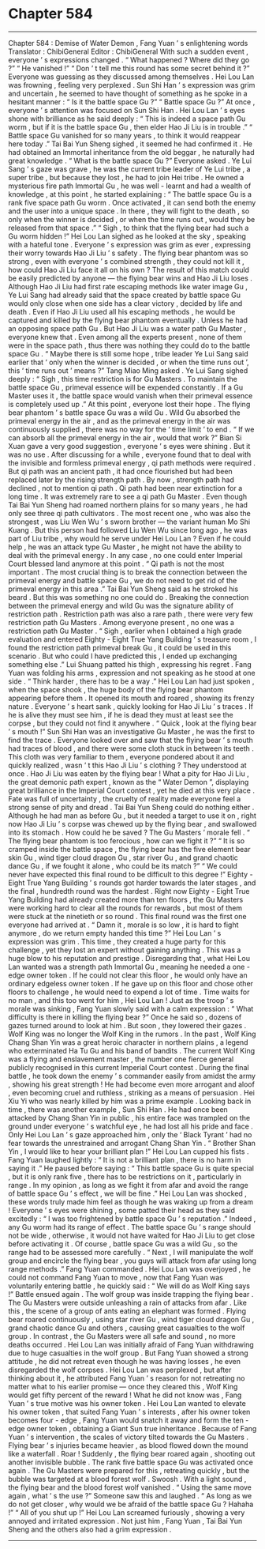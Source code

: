 
# Chapter 584


---

Chapter 584 : Demise of Water Demon , Fang Yuan ’ s enlightening words
Translator : ChibiGeneral Editor : ChibiGeneral
With such a sudden event , everyone ’ s expressions changed .
“ What happened ? Where did they go ?”
“ He vanished !”
“ Don ’ t tell me this round has some secret behind it ?”
Everyone was guessing as they discussed among themselves .
Hei Lou Lan was frowning , feeling very perplexed .
Sun Shi Han ’ s expression was grim and uncertain , he seemed to have thought of something as he spoke in a hesitant manner : “ Is it the battle space Gu ?”
“ Battle space Gu ?” At once , everyone ’ s attention was focused on Sun Shi Han .
Hei Lou Lan ’ s eyes shone with brilliance as he said deeply : “ This is indeed a space path Gu worm , but if it is the battle space Gu , then elder Hao Ji Liu is in trouble .”
“ Battle space Gu vanished for so many years , to think it would reappear here today .” Tai Bai Yun Sheng sighed , it seemed he had confirmed it .
He had obtained an Immortal inheritance from the old beggar , he naturally had great knowledge .
“ What is the battle space Gu ?” Everyone asked .
Ye Lui Sang ’ s gaze was grave , he was the current tribe leader of Ye Lui tribe , a super tribe , but because they lost , he had to join Hei tribe .
He owned a mysterious fire path Immortal Gu , he was well - learnt and had a wealth of knowledge , at this point , he started explaining : “ The battle space Gu is a rank five space path Gu worm . Once activated , it can send both the enemy and the user into a unique space . In there , they will fight to the death , so only when the winner is decided , or when the time runs out , would they be released from that space .”
“ Sigh , to think that the flying bear had such a Gu worm hidden !” Hei Lou Lan sighed as he looked at the sky , speaking with a hateful tone .
Everyone ’ s expression was grim as ever , expressing their worry towards Hao Ji Liu ’ s safety .
The flying bear phantom was so strong , even with everyone ’ s combined strength , they could not kill it , how could Hao Ji Liu face it all on his own ?
The result of this match could be easily predicted by anyone — the flying bear wins and Hao Ji Liu loses .
Although Hao Ji Liu had first rate escaping methods like water image Gu , Ye Lui Sang had already said that the space created by battle space Gu would only close when one side has a clear victory , decided by life and death .
Even if Hao Ji Liu used all his escaping methods , he would be captured and killed by the flying bear phantom eventually .
Unless he had an opposing space path Gu .
But Hao Ji Liu was a water path Gu Master , everyone knew that .
Even among all the experts present , none of them were in the space path , thus there was nothing they could do to the battle space Gu .
“ Maybe there is still some hope , tribe leader Ye Lui Sang said earlier that ‘ only when the winner is decided , or when the time runs out ’, this ‘ time runs out ’ means ?” Tang Miao Ming asked .
Ye Lui Sang sighed deeply : “ Sigh , this time restriction is for Gu Masters . To maintain the battle space Gu , primeval essence will be expended constantly . If a Gu Master uses it , the battle space would vanish when their primeval essence is completely used up .”
At this point , everyone lost their hope .
The flying bear phantom ’ s battle space Gu was a wild Gu .
Wild Gu absorbed the primeval energy in the air , and as the primeval energy in the air was continuously supplied , there was no way for the ‘ time limit ’ to end .
“ If we can absorb all the primeval energy in the air , would that work ?” Bian Si Xuan gave a very good suggestion , everyone ’ s eyes were shining .
But it was no use .
After discussing for a while , everyone found that to deal with the invisible and formless primeval energy , qi path methods were required .
But qi path was an ancient path , it had once flourished but had been replaced later by the rising strength path .
By now , strength path had declined , not to mention qi path .
Qi path had been near extinction for a long time .
It was extremely rare to see a qi path Gu Master .
Even though Tai Bai Yun Sheng had roamed northern plains for so many years , he had only see three qi path cultivators . The most recent one , who was also the strongest , was Liu Wen Wu ’ s sworn brother — the variant human Mo Shi Kuang .
But this person had followed Liu Wen Wu since long ago , he was part of Liu tribe , why would he serve under Hei Lou Lan ?
Even if he could help , he was an attack type Gu Master , he might not have the ability to deal with the primeval energy . In any case , no one could enter Imperial Court blessed land anymore at this point .
“ Qi path is not the most important . The most crucial thing is to break the connection between the primeval energy and battle space Gu , we do not need to get rid of the primeval energy in this area .” Tai Bai Yun Sheng said as he stroked his beard .
But this was something no one could do .
Breaking the connection between the primeval energy and wild Gu was the signature ability of restriction path .
Restriction path was also a rare path , there were very few restriction path Gu Masters .
Among everyone present , no one was a restriction path Gu Master .
“ Sigh , earlier when I obtained a high grade evaluation and entered Eighty - Eight True Yang Building ’ s treasure room , I found the restriction path primeval break Gu , it could be used in this scenario . But who could I have predicted this , I ended up exchanging something else .” Lui Shuang patted his thigh , expressing his regret .
Fang Yuan was folding his arms , expression and not speaking as he stood at one side .
“ Think harder , there has to be a way .” Hei Lou Lan had just spoken , when the space shook , the huge body of the flying bear phantom appearing before them .
It opened its mouth and roared , showing its frenzy nature .
Everyone ’ s heart sank , quickly looking for Hao Ji Liu ’ s traces .
If he is alive they must see him , if he is dead they must at least see the corpse , but they could not find it anywhere .
“ Quick , look at the flying bear ’ s mouth !” Sun Shi Han was an investigative Gu Master , he was the first to find the trace .
Everyone looked over and saw that the flying bear ’ s mouth had traces of blood , and there were some cloth stuck in between its teeth .
This cloth was very familiar to them , everyone pondered about it and quickly realized , wasn ’ t this Hao Ji Liu ’ s clothing ?
They understood at once .
Hao Ji Liu was eaten by the flying bear !
What a pity for Hao Ji Liu , the great demonic path expert , known as the “ Water Demon ”, displaying great brilliance in the Imperial Court contest , yet he died at this very place .
Fate was full of uncertainty , the cruelty of reality made everyone feel a strong sense of pity and dread .
Tai Bai Yun Sheng could do nothing either .
Although he had man as before Gu , but it needed a target to use it on , right now Hao Ji Liu ’ s corpse was chewed up by the flying bear , and swallowed into its stomach .
How could he be saved ?
The Gu Masters ’ morale fell .
“ The flying bear phantom is too ferocious , how can we fight it ?”
“ It is so cramped inside the battle space , the flying bear has the five element bear skin Gu , wind tiger cloud dragon Gu , star river Gu , and grand chaotic dance Gu , if we fought it alone , who could be its match ?”
“ We could never have expected this final round to be difficult to this degree !”
Eighty - Eight True Yang Building ’ s rounds got harder towards the later stages , and the final , hundredth round was the hardest .
Right now Eighty - Eight True Yang Building had already created more than ten floors , the Gu Masters were working hard to clear all the rounds for rewards , but most of them were stuck at the ninetieth or so round .
This final round was the first one everyone had arrived at .
“ Damn it , morale is so low , it is hard to fight anymore , do we return empty handed this time ?” Hei Lou Lan ’ s expression was grim .
This time , they created a huge party for this challenge , yet they lost an expert without gaining anything . This was a huge blow to his reputation and prestige .
Disregarding that , what Hei Lou Lan wanted was a strength path Immortal Gu , meaning he needed a one - edge owner token .
If he could not clear this floor , he would only have an ordinary edgeless owner token .
If he gave up on this floor and chose other floors to challenge , he would need to expend a lot of time .
Time waits for no man , and this too went for him , Hei Lou Lan !
Just as the troop ’ s morale was sinking , Fang Yuan slowly said with a calm expression : “ What difficulty is there in killing the flying bear ?”
Once he said so , dozens of gazes turned around to look at him .
But soon , they lowered their gazes .
Wolf King was no longer the Wolf King in the rumors .
In the past , Wolf King Chang Shan Yin was a great heroic character in northern plains , a legend who exterminated Ha Tu Gu and his band of bandits .
The current Wolf King was a flying and enslavement master , the number one fierce general publicly recognised in this current Imperial Court contest . During the final battle , he took down the enemy ’ s commander easily from amidst the army , showing his great strength !
He had become even more arrogant and aloof , even becoming cruel and ruthless , striking as a means of persuasion . Hei Xiu Yi who was nearly killed by him was a prime example .
Looking back in time , there was another example , Sun Shi Han .
He had once been attacked by Chang Shan Yin in public , his entire face was trampled on the ground under everyone ’ s watchful eye , he had lost all his pride and face .
Only Hei Lou Lan ’ s gaze approached him , only the ‘ Black Tyrant ’ had no fear towards the unrestrained and arrogant Chang Shan Yin .
“ Brother Shan Yin , I would like to hear your brilliant plan !” Hei Lou Lan cupped his fists .
Fang Yuan laughed lightly : “ It is not a brilliant plan , there is no harm in saying it .”
He paused before saying : “ This battle space Gu is quite special , but it is only rank five , there has to be restrictions on it , particularly in range . In my opinion , as long as we fight it from afar and avoid the range of battle space Gu ’ s effect , we will be fine .”
Hei Lou Lan was shocked , these words truly made him feel as though he was waking up from a dream !
Everyone ’ s eyes were shining , some patted their head as they said excitedly : “ I was too frightened by battle space Gu ’ s reputation .”
Indeed , any Gu worm had its range of effect .
The battle space Gu ’ s range should not be wide , otherwise , it would not have waited for Hao Ji Liu to get close before activating it .
Of course , battle space Gu was a wild Gu , so the range had to be assessed more carefully .
“ Next , I will manipulate the wolf group and encircle the flying bear , you guys will attack from afar using long range methods .” Fang Yuan commanded .
Hei Lou Lan was overjoyed , he could not command Fang Yuan to move , now that Fang Yuan was voluntarily entering battle , he quickly said : “ We will do as Wolf King says !”
Battle ensued again .
The wolf group was inside trapping the flying bear . The Gu Masters were outside unleashing a rain of attacks from afar .
Like this , the scene of a group of ants eating an elephant was formed .
Flying bear roared continuously , using star river Gu , wind tiger cloud dragon Gu , grand chaotic dance Gu and others , causing great casualties to the wolf group .
In contrast , the Gu Masters were all safe and sound , no more deaths occurred .
Hei Lou Lan was initially afraid of Fang Yuan withdrawing due to huge casualties in the wolf group .
But Fang Yuan showed a strong attitude , he did not retreat even though he was having losses , he even disregarded the wolf corpses .
Hei Lou Lan was perplexed , but after thinking about it , he attributed Fang Yuan ’ s reason for not retreating no matter what to his earlier promise — once they cleared this , Wolf King would get fifty percent of the reward !
What he did not know was , Fang Yuan ’ s true motive was his owner token .
Hei Lou Lan wanted to elevate his owner token , that suited Fang Yuan ’ s interests , after his owner token becomes four - edge , Fang Yuan would snatch it away and form the ten - edge owner token , obtaining a Giant Sun true inheritance .
Because of Fang Yuan ’ s intervention , the scales of victory tilted towards the Gu Masters .
Flying bear ’ s injuries became heavier , as blood flowed down the mound like a waterfall .
Roar !
Suddenly , the flying bear roared again , shooting out another invisible bubble .
The rank five battle space Gu was activated once again .
The Gu Masters were prepared for this , retreating quickly , but the bubble was targeted at a blood forest wolf .
Swoosh .
With a light sound , the flying bear and the blood forest wolf vanished .
“ Using the same move again , what ’ s the use ?” Someone saw this and laughed .
“ As long as we do not get closer , why would we be afraid of the battle space Gu ? Hahaha !”
“ All of you shut up !” Hei Lou Lan screamed furiously , showing a very annoyed and irritated expression .
Not just him , Fang Yuan , Tai Bai Yun Sheng and the others also had a grim expression .

---


